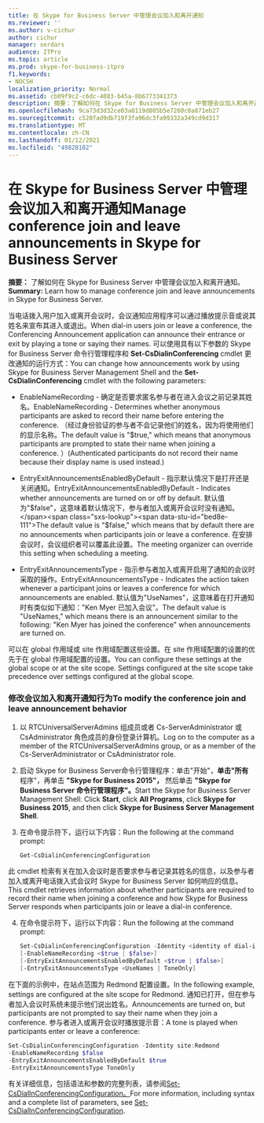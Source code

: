 ```yaml
---
title: 在 Skype for Business Server 中管理会议加入和离开通知
ms.reviewer: ''
ms.author: v-cichur
author: cichur
manager: serdars
audience: ITPro
ms.topic: article
ms.prod: skype-for-business-itpro
f1.keywords:
- NOCSH
localization_priority: Normal
ms.assetid: cb09f9c2-c6dc-4083-b45a-8b6773341373
description: 摘要：了解如何在 Skype for Business Server 中管理会议加入和离开通知。
ms.openlocfilehash: 9ca73d3d32ce03a8119d805b5e7260c0a871eb27
ms.sourcegitcommit: c528fad9db719f3fa96dc3fa99332a349cd9d317
ms.translationtype: MT
ms.contentlocale: zh-CN
ms.lasthandoff: 01/12/2021
ms.locfileid: "49828102"
---
```

# <a name="manage-conference-join-and-leave-announcements-in-skype-for-business-server"></a><span data-ttu-id="bed8e-103">在 Skype for Business Server 中管理会议加入和离开通知</span><span class="sxs-lookup"><span data-stu-id="bed8e-103">Manage conference join and leave announcements in Skype for Business Server</span></span>
 
<span data-ttu-id="bed8e-104">**摘要：** 了解如何在 Skype for Business Server 中管理会议加入和离开通知。</span><span class="sxs-lookup"><span data-stu-id="bed8e-104">**Summary:** Learn how to manage conference join and leave announcements in Skype for Business Server.</span></span>
  
<span data-ttu-id="bed8e-105">当电话拨入用户加入或离开会议时，会议通知应用程序可以通过播放提示音或说其姓名来宣布其进入或退出。</span><span class="sxs-lookup"><span data-stu-id="bed8e-105">When dial-in users join or leave a conference, the Conferencing Announcement application can announce their entrance or exit by playing a tone or saying their names.</span></span> <span data-ttu-id="bed8e-106">可以使用具有以下参数的 Skype for Business Server 命令行管理程序和 **Set-CsDialinConferencing** cmdlet 更改通知的运行方式：</span><span class="sxs-lookup"><span data-stu-id="bed8e-106">You can change how announcements work by using Skype for Business Server Management Shell and the **Set-CsDialinConferencing** cmdlet with the following parameters:</span></span>
  
- <span data-ttu-id="bed8e-107">EnableNameRecording - 确定是否要求匿名参与者在进入会议之前记录其姓名。</span><span class="sxs-lookup"><span data-stu-id="bed8e-107">EnableNameRecording - Determines whether anonymous participants are asked to record their name before entering the conference.</span></span> <span data-ttu-id="bed8e-108">（经过身份验证的参与者不会记录他们的姓名，因为将使用他们的显示名称。</span><span class="sxs-lookup"><span data-stu-id="bed8e-108">The default value is "$true," which means that anonymous participants are prompted to state their name when joining a conference.</span></span> <span data-ttu-id="bed8e-109">）</span><span class="sxs-lookup"><span data-stu-id="bed8e-109">(Authenticated participants do not record their name because their display name is used instead.)</span></span>
    
- <span data-ttu-id="bed8e-110">EntryExitAnnouncementsEnabledByDefault - 指示默认情况下是打开还是关闭通知。</span><span class="sxs-lookup"><span data-stu-id="bed8e-110">EntryExitAnnouncementsEnabledByDefault - Indicates whether announcements are turned on or off by default.</span></span> <span data-ttu-id="bed8e-111">默认值为"$false"，这意味着默认情况下，参与者加入或离开会议时没有通知。</span><span class="sxs-lookup"><span data-stu-id="bed8e-111">The default value is "$false," which means that by default there are no announcements when participants join or leave a conference.</span></span> <span data-ttu-id="bed8e-112">在安排会议时，会议组织者可以覆盖此设置。</span><span class="sxs-lookup"><span data-stu-id="bed8e-112">The meeting organizer can override this setting when scheduling a meeting.</span></span>
    
- <span data-ttu-id="bed8e-113">EntryExitAnnouncementsType - 指示参与者加入或离开启用了通知的会议时采取的操作。</span><span class="sxs-lookup"><span data-stu-id="bed8e-113">EntryExitAnnouncementsType - Indicates the action taken whenever a participant joins or leaves a conference for which announcements are enabled.</span></span> <span data-ttu-id="bed8e-114">默认值为"UseNames"，这意味着在打开通知时有类似如下通知："Ken Myer 已加入会议"。</span><span class="sxs-lookup"><span data-stu-id="bed8e-114">The default value is "UseNames," which means there is an announcement similar to the following: "Ken Myer has joined the conference" when announcements are turned on.</span></span>
    
<span data-ttu-id="bed8e-p105">可以在 global 作用域或 site 作用域配置这些设置。在 site 作用域配置的设置的优先于在 global 作用域配置的设置。</span><span class="sxs-lookup"><span data-stu-id="bed8e-p105">You can configure these settings at the global scope or at the site scope. Settings configured at the site scope take precedence over settings configured at the global scope.</span></span>
   

### <a name="to-modify-the-conference-join-and-leave-announcement-behavior"></a><span data-ttu-id="bed8e-117">修改会议加入和离开通知行为</span><span class="sxs-lookup"><span data-stu-id="bed8e-117">To modify the conference join and leave announcement behavior</span></span>

1. <span data-ttu-id="bed8e-118">以 RTCUniversalServerAdmins 组成员或者 Cs-ServerAdministrator 或 CsAdministrator 角色成员的身份登录计算机。</span><span class="sxs-lookup"><span data-stu-id="bed8e-118">Log on to the computer as a member of the RTCUniversalServerAdmins group, or as a member of the Cs-ServerAdministrator or CsAdministrator role.</span></span>
    
2. <span data-ttu-id="bed8e-119">启动 Skype for Business Server命令行管理程序：单击"开始"，**单击"所有** 程序"，再单击 **"Skype for Business 2015"，** 然后单击 **"Skype for Business Server 命令行管理程序"。**</span><span class="sxs-lookup"><span data-stu-id="bed8e-119">Start the Skype for Business Server Management Shell: Click **Start**, click **All Programs**, click **Skype for Business 2015**, and then click **Skype for Business Server Management Shell**.</span></span>
    
3. <span data-ttu-id="bed8e-120">在命令提示符下，运行以下内容：</span><span class="sxs-lookup"><span data-stu-id="bed8e-120">Run the following at the command prompt:</span></span>
    
   ```PowerShell
   Get-CsDialinConferencingConfiguration
   ```

<span data-ttu-id="bed8e-121">此 cmdlet 检索有关在加入会议时是否要求参与者记录其姓名的信息，以及参与者加入或离开电话拨入式会议时 Skype for Business Server 如何响应的信息。</span><span class="sxs-lookup"><span data-stu-id="bed8e-121">This cmdlet retrieves information about whether participants are required to record their name when joining a conference and how Skype for Business Server responds when participants join or leave a dial-in conference.</span></span>
    
4. <span data-ttu-id="bed8e-122">在命令提示符下，运行以下内容：</span><span class="sxs-lookup"><span data-stu-id="bed8e-122">Run the following at the command prompt:</span></span>
    
   ```PowerShell
   Set-CsDialinConferencingConfiguration -Identity <identity of dial-in conferencing settings to be modified>
   [-EnableNameRecording <$true | $false>]
   [-EntryExitAnnouncementsEnabledByDefault <$true | $false>]
   [-EntryExitAnnouncementsType <UseNames | ToneOnly]
   ```

<span data-ttu-id="bed8e-123">在下面的示例中，在站点范围为 Redmond 配置设置。</span><span class="sxs-lookup"><span data-stu-id="bed8e-123">In the following example, settings are configured at the site scope for Redmond.</span></span> <span data-ttu-id="bed8e-124">通知已打开，但在参与者加入会议时系统未提示他们说出姓名。</span><span class="sxs-lookup"><span data-stu-id="bed8e-124">Announcements are turned on, but participants are not prompted to say their name when they join a conference.</span></span> <span data-ttu-id="bed8e-125">参与者进入或离开会议时播放提示音：</span><span class="sxs-lookup"><span data-stu-id="bed8e-125">A tone is played when participants enter or leave a conference:</span></span>
  
```PowerShell
Set-CsDialinConferencingConfiguration -Identity site:Redmond
-EnableNameRecording $false
-EntryExitAnnouncementsEnabledByDefault $true
-EntryExitAnnouncementsType ToneOnly
```

<span data-ttu-id="bed8e-126">有关详细信息，包括语法和参数的完整列表，请参阅[Set-CsDialInConferencingConfiguration。](https://docs.microsoft.com/powershell/module/skype/set-csdialinconferencingconfiguration?view=skype-ps)</span><span class="sxs-lookup"><span data-stu-id="bed8e-126">For more information, including syntax and a complete list of parameters, see [Set-CsDialInConferencingConfiguration](https://docs.microsoft.com/powershell/module/skype/set-csdialinconferencingconfiguration?view=skype-ps).</span></span>
  

